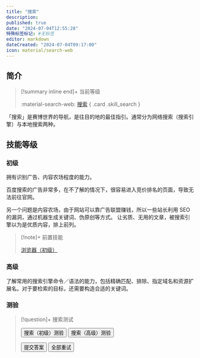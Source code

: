 ```yaml
---
title: "搜索"
description:
published: true
date: "2024-07-04T12:55:28"
特殊标签标记: #无标签
editor: markdown
dateCreated: "2024-07-04T09:17:00"
icon: material/search-web
---
```


## 简介

> [!summary inline end]+ 当前等级
>
> <div class="grid" markdown>
>
> :material-search-web: [搜索](./search.md)
> { .card .skill_search }
>
> </div>

「搜索」是赛博世界的导航，是往目的地的最佳指引。通常分为网络搜索（搜索引擎）与本地搜索两种。

## 技能等级

### 初级

拥有识别广告、内容农场程度的能力。

百度搜索的广告非常多，在不了解的情况下，很容易进入竞价排名的页面，导致无法前往官网。

另一个问题是内容农场，由于网站可以靠广告联盟赚钱，所以一些站长利用 SEO 的漏洞，通过机器生成关键词、伪原创等方式。
让劣质、无用的文章，被搜索引擎以为是优质内容，排上前列。

> [!note]+ 前置技能
>
> [浏览器（初级）](./browser.md)

### 高级

了解常用的搜索引擎命令／语法的能力，包括精确匹配、排除、指定域名和资源扩展名。对于要检索的目标，还需要构造合适的关键词。

### 测验

> [!question]+ 搜索测试
>
> <div class="button-container">
>     <button class="md-button" onclick="changeQuiz('search_primary')">搜索（初级）测验</button>
>     <button class="md-button" onclick="changeQuiz('search_advanced')">搜索（高级）测验</button>
> </div>
>
> <div class="container">
>     <div class="question-container" data-quiz="search_primary">
>         <div class="question" id="question"></div>
>         <ul class="task-list" id="answers"></ul>
>         <button class="md-button" onclick="submitAnswer()">提交答案</button>
>         <button class="md-button" onclick="retryQuiz()">全部重试</button>
>     </div>
> </div>

<!-- <button class="md-button" onclick="changeQuiz('search_intermediate')">搜索（中级）测验</button> -->

<script>
    // 题目数据，假设从 JSON 文件或其他数据源加载
    const quizData = {
        "search_primary": {
            "title": "搜索技能测验",
            "questions": [
                {
                    "question": "（1/3）以下搜索结果里，Steam 官网是？",
                    "answers": [
                        "<div class='result-item'><span style='color:var(--md-typeset-a-color);'>欢迎来到stbig-正版游戏-客户端下载</span><p>stbig客户端下载，专业游戏平台，为玩家免费领取海量奖品...</p><div class='company-info'>杭州市生物科技有限公司 - 广告</div>", // 0
                        "<div class='result-item'><span style='color:var(--md-typeset-a-color);'>Steam正版下载-安全流畅</span><p>steam正版账号购买，玩家可以在商城购买国区、美区等多地区正版账号...</p><div class='company-info'>武汉兴洪山区网络科技有限公司 - 广告</div></div>", // 1
                        "<div class='result-item'><span style='color:var(--md-typeset-a-color);'>games on steam - 欢迎来到 Steam</span> <span class='official'>官方</span><p>The Steam Summer Sale is on now — find great deals on thousands of games! Plus claim a daily sticker...</p><div class='company-info'>store.steampowered.com</div></div>" // 2
                    ],
                    "correct_answer": 2
                },
                {
                    "question": "（2/3）如果要查询某个软件的官网，应该避开什么样的结果？",
                    "answers": [
                        "官方网站",
                        "官方中文绿色免安装版",
                        "官网"
                    ],
                    "correct_answer": 1
                },
                {
                    "question": "（3/3）如果要搜索香蕉的百科，下列搜索选项，谁的结果可能更好？",
                    "answers": [
                        "香蕉的百科是什么？",
                        "香蕉 百科"
                    ],
                    "correct_answer": 1
                }
            ]
        },
        "search_intermediate": {
            "title": "中级搜索技能测验",
            "questions": [
                {
                    "question": "占位题目 1",
                    "answers": [
                        "答案选项 0",
                        "答案选项 1",
                        "答案选项 2（正确答案）"
                    ],
                    "correct_answer": 2
                }
            ]
        },
        "search_advanced": {
            "title": "高级搜索技能测验",
            "questions": [
                {
                    "question": "占位题目 1",
                    "answers": [
                        "答案选项 0",
                        "答案选项 1",
                        "答案选项 2（正确答案）"
                    ],
                    "correct_answer": 2
                }
            ]
        }
    };
</script>
